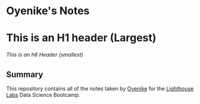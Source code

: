 # Oyenike's Notes
# This is an H1 header (Largest)
###### This is an h6 Header (smallest)

## Summary
This repository contains all of the notes taken by [Oyenike](https://github.com/OyenikeAkanbi) for the [Lighthouse Labs](https://www.lighthouselabs.ca/) Data Science Bootcamp.


